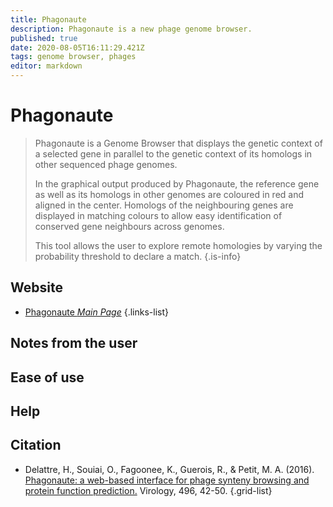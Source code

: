 ```yaml
---
title: Phagonaute
description: Phagonaute is a new phage genome browser.
published: true
date: 2020-08-05T16:11:29.421Z
tags: genome browser, phages
editor: markdown
---
```


# Phagonaute

> Phagonaute is a Genome Browser that displays the genetic context of a selected gene in parallel to the genetic context of its homologs in other sequenced phage genomes.
>
> In the graphical output produced by Phagonaute, the reference gene as well as its homologs in other genomes are coloured in red and aligned in the center. Homologs of the neighbouring genes are displayed in matching colours to allow easy identification of conserved gene neighbours across genomes.
>
> This tool allows the user to explore remote homologies by varying the probability threshold to declare a match.
{.is-info}

 

## Website 

- [Phagonaute *Main Page*](http://genome.jouy.inra.fr/phagonaute/index.html)
 {.links-list}


## Notes from the user

 
## Ease of use

## Help


## Citation 

- Delattre, H., Souiai, O., Fagoonee, K., Guerois, R., & Petit, M. A. (2016). [Phagonaute: a web-based interface for phage synteny browsing and protein function prediction.](https://www.sciencedirect.com/science/article/pii/S0042682216301076) Virology, 496, 42-50.
{.grid-list}
